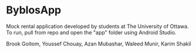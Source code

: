 # ByblosApp
Mock rental application developed by students at The University of Ottawa.
To run, pull from repo and open the "app" folder using Android Studio.

Brook Goitom,
Youssef Chouay, 
Azan Mubashar, 
Waleed Munir, 
Karim Shakil
	  
 
	  

